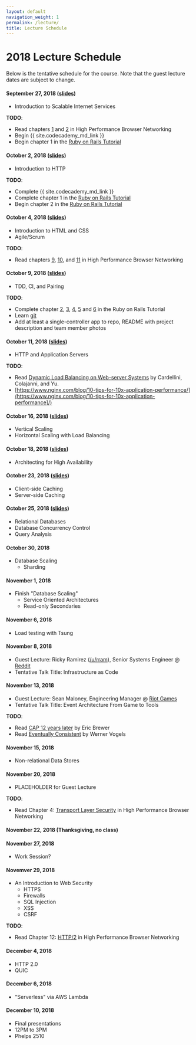 ```yaml
---
layout: default
navigation_weight: 1
permalink: /lecture/
title: Lecture Schedule
---
```


# 2018 Lecture Schedule

Below is the tentative schedule for the course. Note that the guest
lecture dates are subject to change.


#### September 27, 2018 ([slides](/slides/2018/01_course_introduction))
* Introduction to Scalable Internet Services

__TODO__:

* Read chapters [1](https://hpbn.co/primer-on-latency-and-bandwidth/) and
  [2](https://hpbn.co/building-blocks-of-tcp/) in High Performance Browser
  Networking
* Begin {{ site.codecademy_md_link }}
* Begin chapter 1 in the
  [Ruby on Rails Tutorial](https://www.railstutorial.org/book/beginning)


#### October 2, 2018 ([slides](/slides/2018/02_http))
* Introduction to HTTP

__TODO__:

* Complete {{ site.codecademy_md_link }}
* Complete chapter 1 in the
  [Ruby on Rails Tutorial](https://www.railstutorial.org/book/beginning)
* Begin chapter 2 in the
  [Ruby on Rails Tutorial](https://www.railstutorial.org/book/toy_app)


#### October 4, 2018 ([slides](/slides/2018/03_html_css_agile))
* Introduction to HTML and CSS
* Agile/Scrum

__TODO__:

* Read chapters [9](https://hpbn.co/brief-history-of-http/),
  [10](https://hpbn.co/primer-on-web-performance/), and
  [11](https://hpbn.co/http1x/) in High Performance Browser
  Networking


#### October 9, 2018 ([slides](/slides/2018/04_tdd_ci_pairing_servers))
* TDD, CI, and Pairing

__TODO__:

* Complete chapter [2](https://www.railstutorial.org/book/toy_app),
  [3](https://www.railstutorial.org/book/static_pages),
  [4](https://www.railstutorial.org/book/rails_flavored_ruby),
  [5](https://www.railstutorial.org/book/filling_in_the_layout) and
  [6](https://www.railstutorial.org/book/modeling_users) in the Ruby on Rails
  Tutorial
* Learn [git](http://rogerdudler.github.io/git-guide/)
* Add at least a single-controller app to repo, README with project description
  and team member photos


#### October 11, 2018 ([slides](/slides/2018/05_web_and_application_servers))
* HTTP and Application Servers

__TODO__:

* Read
[Dynamic Load Balancing on Web-server Systems](http://www.ics.uci.edu/~cs230/reading/DLB.pdf)
by Cardellini, Colajanni, and Yu.
* [https://www.nginx.com/blog/10-tips-for-10x-application-performance/](https://www.nginx.com/blog/10-tips-for-10x-application-performance]/)


#### October 16, 2018 ([slides](/slides/2018/06_vertical_and_horizontal_scaling))
* Vertical Scaling
* Horizontal Scaling with Load Balancing


#### October 18, 2018 ([slides](/slides/2018/07_high_availability))
* Architecting for High Availability


#### October 23, 2018 ([slides](/slides/2018/08_caching))
* Client-side Caching
* Server-side Caching


#### October 25, 2018 ([slides](/slides/2018/09_relational_databases_db_concurrency_and_query_analysis))
* Relational Databases
* Database Concurrency Control
* Query Analysis


#### October 30, 2018
* Database Scaling
    * Sharding


#### November 1, 2018
* Finish "Database Scaling"
    * Service Oriented Architectures
    * Read-only Secondaries


#### November 6, 2018
* Load testing with Tsung


#### November 8, 2018
* Guest Lecture: Ricky Ramirez ([/u/rram](https://www.reddit.com/user/rram)),
  Senior Systems Engineer @ [Reddit](https://about.reddit.com/careers/)
* Tentative Talk Title: Infrastructure as Code

#### November 13, 2018
* Guest Lecture: Sean Maloney, Engineering Manager @ [Riot Games](https://www.riotgames.com/en)
* Tentative Talk Title: Event Architecture From Game to Tools

__TODO__:

* Read
  [CAP 12 years later](http://www.realtechsupport.org/UB/NP/Numeracy_CAP%2B12Years_2012.pdf)
  by Eric Brewer
* Read
  [Eventually Consistent](http://www.scalableinternetservices.com/slides/vogels.pdf)
  by Werner Vogels


#### November 15, 2018
* Non-relational Data Stores


#### November 20, 2018
* PLACEHOLDER for Guest Lecture

__TODO__:

* Read Chapter 4:
  [Transport Layer Security](https://hpbn.co/transport-layer-security-tls/) in
  High Performance Browser Networking


#### November 22, 2018 (Thanksgiving, no class)

#### November 27, 2018
* Work Session?


#### Novemver 29, 2018
* An Introduction to Web Security
    * HTTPS
    * Firewalls
    * SQL Injection
    * XSS
    * CSRF

__TODO__:

* Read Chapter 12: [HTTP/2](https://hpbn.co/http2/) in High Performance Browser
  Networking


#### December 4, 2018
* HTTP 2.0
* QUIC


#### December 6, 2018
* "Serverless" via AWS Lambda


#### December 10, 2018
* Final presentations
* 12PM to 3PM
* Phelps 2510
